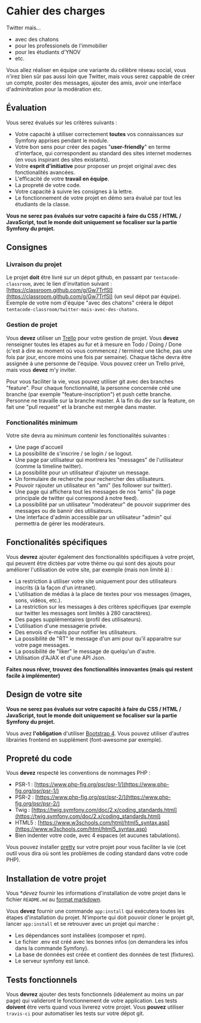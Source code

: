 # Cahier des charges

Twitter mais…

* avec des chatons
* pour les professionels de l'immobilier
* pour les étudiants d'YNOV
* etc.

Vous allez réaliser en équipe une variante du célèbre réseau social, vous n'irez bien sûr pas aussi loin que Twitter, mais vous serez cappable de créer un compte, poster des messages, ajouter des amis, avoir une interface d'adminitration pour la modération etc.

## Évaluation

Vous serez évalués sur les critères suivants :

* Votre capacité à utiliser correctement **toutes** vos connaissances sur Symfony apprises pendant le module.
* Votre bon sens pour créer des pages "**user-friendly**" en terme d'interface, qui correspondent au standard des sites internet modernes (en vous inspirant des sites existants).
* Votre **esprit d'initiative** pour proposer un projet original avec des fonctionalités avancées.
* L'efficacité de votre **travail en équipe**.
* La propreté de votre code.
* Votre capacité à suivre les consignes à la lettre.
* Le fonctionnement de votre projet en démo sera évalué par tout les étudiants de la classe.

**Vous ne serez pas évalués sur votre capacité à faire du CSS / HTML / JavaScript, tout le monde doit uniquement se focaliser sur la partie Symfony du projet.**

## Consignes

### Livraison du projet

Le projet **doit** être livré sur un dépot github, en passant par `tentacode-classroom`, avec le lien d'invitation suivant : [https://classroom.github.com/g/Gw7TrfSI](https://classroom.github.com/g/Gw7TrfSI) (un seul dépot par équipe). Exemple de votre nom d'équipe "avec des chatons" créera le dépot `tentacode-classroom/twitter-mais-avec-des-chatons`.

### Gestion de projet

Vous **devez** utiliser un [Trello](https://trello.com/) pour votre gestion de projet. Vous **devez** renseigner toutes les étapes au fur et à mesure en Todo / Doing / Done (c'est à dire au moment où vous commencez / terminez une tâche, pas une fois par jour, encore moins une fois par semaine). Chaque tâche devra être assignée à une personne de l'équipe. Vous pouvez créer un Trello privé, mais vous **devez** m'y inviter.

Pour vous faciliter la vie, vous pouvez utiliser git avec des branches "feature". Pour chaque fonctionnalité, la personne concernée créé une branche (par exemple "feature-inscription") et push cette branche. Personne ne travaille sur la branche master. À la fin du dev sur la feature, on fait une "pull request" et la branche est mergée dans master.

### Fonctionalités minimum

Votre site devra au minimum contenir les fonctionalités suivantes :

* Une page d'accueil
* La possibilité de s'inscrire / se login / se logout.
* Une page par utilisateur qui montrera les "messages" de l'utilisateur (comme la timeline twitter).
* La possibilité pour un utilisateur d'ajouter un message.
* Un formulaire de recherche pour rechercher des utilisateurs.
* Pouvoir rajouter un utilisateur en "ami" (les follower sur twitter).
* Une page qui affichera tout les messages de nos "amis" (la page principale de twitter qui correspond à notre feed).
* La possibilité par un utilisateur "modérateur" de pouvoir supprimer des messages ou de bannir des utilisateurs.
* Une interface d'admin accessible par un utilisateur "admin" qui permettra de gérer les modérateurs.

## Fonctionalités spécifiques

Vous **devrez** ajouter également des fonctionalités spécifiques à votre projet, qui peuvent être dictées par votre thème ou qui sont des ajouts pour améliorer l'utilisation de votre site, par exemple (mais non limité à) :

* La restriction à utiliser votre site uniquement pour des utilisateurs inscrits (à la façon d'un intranet).
* L'utilisation de médias à la place de textes pour vos messages (images, sons, vidéos, etc.).
* La restriction sur les messages à des critères spécifiques (par exemple sur twitter les messages sont limités à 280 caractères).
* Des pages supplémentaires (profil des utilisateurs).
* L'utilisation d'une messagerie privée.
* Des envois d'e-mails pour notifier les utilisateurs.
* La possibilité de "RT" le message d'un ami pour qu'il apparaitre sur votre page messages.
* La possibilité de "liker" le message de quelqu'un d'autre.
* Utilisation d'AJAX et d'une API Json.

**Faites nous rêver, trouvez des fonctionalités innovantes (mais qui restent facile à implémenter)**

## Design de votre site

**Vous ne serez pas évalués sur votre capacité à faire du CSS / HTML / JavaScript, tout le monde doit uniquement se focaliser sur la partie Symfony du projet.**

Vous avez **l'obligation** d'utiliser [Bootstrap 4](https://getbootstrap.com/). Vous pouvez utiliser d'autres librairies frontend en supplément (font-awesome par exemple).

## Propreté du code

Vous **devez** respecté les conventions de nommages PHP :

* PSR-1 : [https://www.php-fig.org/psr/psr-1/](https://www.php-fig.org/psr/psr-1/)
* PSR-2 : [https://www.php-fig.org/psr/psr-2/](https://www.php-fig.org/psr/psr-2/)
* Twig : [https://twig.symfony.com/doc/2.x/coding_standards.html](https://twig.symfony.com/doc/2.x/coding_standards.html)
* HTML5 : [https://www.w3schools.com/html/html5_syntax.asp](https://www.w3schools.com/html/html5_syntax.asp)
* Bien indenter votre code, avec 4 espaces (et aucunes tabulations).

Vous pouvez installer [pretty](https://github.com/mnapoli/pretty) sur votre projet pour vous faciliter la vie (cet outil vous dira où sont les problèmes de coding standard dans votre code PHP).

## Installation de votre projet

Vous **devez* fournir les informations d'installation de votre projet dans le fichier `README.md` au [format markdown](https://guides.github.com/features/mastering-markdown/).

Vous **devez** fournir une commande `app:install` qui exécutera toutes les étapes d'installation du projet. N'importe qui doit pouvoir cloner le projet git, lancer `app:install` et se retrouver avec un projet qui marche :

* Les dépendances sont installées (composer et npm).
* Le fichier .env est créé avec les bonnes infos (on demandera les infos dans la commande Symfony).
* La base de données est créée et contient des données de test (fixtures).
* Le serveur symfony est lancé.

## Tests fonctionnels

Vous **devrez** ajouter des tests fonctionnels (idéalement au moins un par page) qui valideront le fonctionnement de votre application. Les tests **doivent** être verts quand vous livrerez votre projet. Vous **pouvez** utiliser `travis-ci` pour automatiser les tests sur votre dépot git.